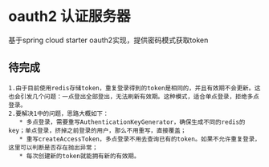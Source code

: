 # oauth2 认证服务器

基于spring cloud starter oauth2实现，提供密码模式获取token

## 待完成
    1.由于目前使用redis存储token，重复登录得到的token是相同的，并且有效期不会更新。这也会引发几个问题：一点登出全部登出，无法刷新有效期。这种模式，适合单点登录，拒绝多点登录。
    2.要解决1中的问题，思路大概如下：
       * 多点登录，需要重写AuthenticationKeyGenerator，确保生成不同的redis的key；单点登录，挤掉之前登录的用户，那么不用重写，直接覆盖；
       * 重写createAccessToken，多点登录不用去查询已有的token。如果不允许重复登录，这里可以判断是否存在抛出异常；
       * 每次创建新的token就能拥有新的有效期。